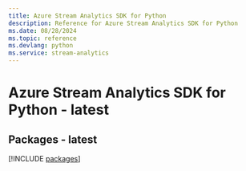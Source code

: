 ```yaml
---
title: Azure Stream Analytics SDK for Python
description: Reference for Azure Stream Analytics SDK for Python
ms.date: 08/28/2024
ms.topic: reference
ms.devlang: python
ms.service: stream-analytics
---
```

# Azure Stream Analytics SDK for Python - latest
## Packages - latest
[!INCLUDE [packages](stream-analytics-index.md)]